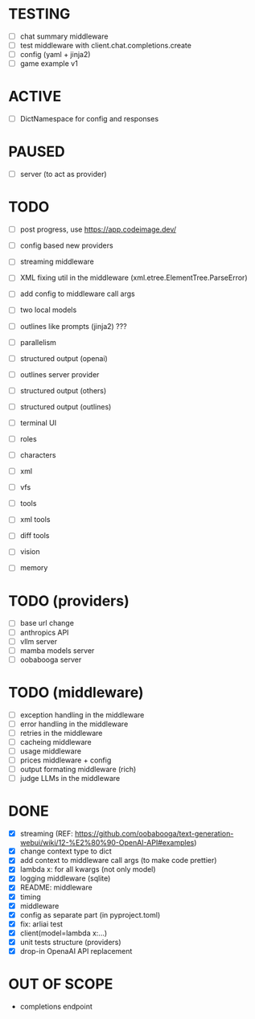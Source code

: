 # TESTING

- [ ] chat summary middleware
- [ ] test middleware with client.chat.completions.create
- [ ] config (yaml + jinja2)
- [ ] game example v1

# ACTIVE

- [ ] DictNamespace for config and responses


# PAUSED

- [ ] server (to act as provider)

# TODO

- [ ] post progress, use https://app.codeimage.dev/
- [ ] config based new providers
- [ ] streaming middleware
- [ ] XML fixing util in the middleware (xml.etree.ElementTree.ParseError)
- [ ] add config to middleware call args
- [ ] two local models
- [ ] outlines like prompts (jinja2) ???
- [ ] parallelism

- [ ] structured output (openai)
- [ ] outlines server provider
- [ ] structured output (others)
- [ ] structured output (outlines)

- [ ] terminal UI

- [ ] roles
- [ ] characters

- [ ] xml
- [ ] vfs
- [ ] tools
- [ ] xml tools
- [ ] diff tools

- [ ] vision
- [ ] memory

# TODO (providers)

- [ ] base url change
- [ ] anthropics API
- [ ] vllm server
- [ ] mamba models server
- [ ] oobabooga server

# TODO (middleware)

- [ ] exception handling in the middleware
- [ ] error handling in the middleware
- [ ] retries in the middleware
- [ ] cacheing middleware
- [ ] usage middleware
- [ ] prices middleware + config
- [ ] output formating middleware (rich)
- [ ] judge LLMs in the middleware

# DONE

- [x] streaming (REF: https://github.com/oobabooga/text-generation-webui/wiki/12-%E2%80%90-OpenAI-API#examples)
- [x] change context type to dict
- [x] add context to middleware call args (to make code prettier)
- [x] lambda x: for all kwargs (not only model)
- [x] logging middleware (sqlite)
- [x] README: middleware
- [x] timing
- [x] middleware
- [x] config as separate part (in pyproject.toml)
- [x] fix: arliai test
- [x] client(model=lambda x:...)
- [x] unit tests structure (providers)
- [x] drop-in OpenaAI API replacement

# OUT OF SCOPE

- completions endpoint
